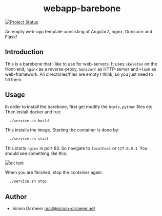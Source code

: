 <h1 align="center"> webapp-barebone </h1>

[![Project Status](http://www.repostatus.org/badges/latest/inactive.svg)](http://www.repostatus.org/#inactive)


An empty web-app template consisting of Angular2, nginx, Gunicorn and Flask! 

## Introduction

This is a barebone that I like to use for web-servers. It uses `skeleton` on the front-end, `nginx` as a reverse-proxy, `Gunicorn` as HTTP-server and
`Flask` as web-framework. All directories/files are empty I think, so you just need to fill them.

## Usage

In order to install the barebone, first get modify the `htmls`, `python` files etc. 
Then install docker and run:

```sh
  ./service.sh build
```

This installs the image. Starting the container is done by:

```sh
  ./service.sh start
```

This starts `nginx` in port 80. So navigate to `localhost` or `127.0.0.1`. You should see something like this:

![alt text](http://url/to/img.png)

When you are finished, stop the container again:

```sh
  ./service.sh stop
```

## Author

* Simon Dirmeier <a href="mailto:mail@simon-dirmeier.net">mail@simon-dirmeier.net</a>
